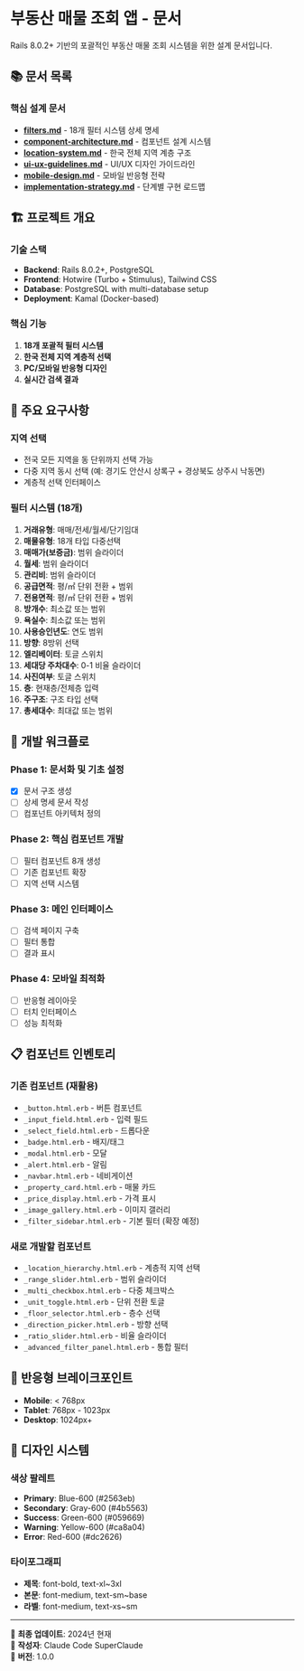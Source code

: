 # 부동산 매물 조회 앱 - 문서

Rails 8.0.2+ 기반의 포괄적인 부동산 매물 조회 시스템을 위한 설계 문서입니다.

## 📚 문서 목록

### 핵심 설계 문서
- **[filters.md](./filters.md)** - 18개 필터 시스템 상세 명세
- **[component-architecture.md](./component-architecture.md)** - 컴포넌트 설계 시스템
- **[location-system.md](./location-system.md)** - 한국 전체 지역 계층 구조
- **[ui-ux-guidelines.md](./ui-ux-guidelines.md)** - UI/UX 디자인 가이드라인
- **[mobile-design.md](./mobile-design.md)** - 모바일 반응형 전략
- **[implementation-strategy.md](./implementation-strategy.md)** - 단계별 구현 로드맵

## 🏗️ 프로젝트 개요

### 기술 스택
- **Backend**: Rails 8.0.2+, PostgreSQL
- **Frontend**: Hotwire (Turbo + Stimulus), Tailwind CSS
- **Database**: PostgreSQL with multi-database setup
- **Deployment**: Kamal (Docker-based)

### 핵심 기능
1. **18개 포괄적 필터 시스템**
2. **한국 전체 지역 계층적 선택**
3. **PC/모바일 반응형 디자인**
4. **실시간 검색 결과**

## 🎯 주요 요구사항

### 지역 선택
- 전국 모든 지역을 동 단위까지 선택 가능
- 다중 지역 동시 선택 (예: 경기도 안산시 상록구 + 경상북도 상주시 낙동면)
- 계층적 선택 인터페이스

### 필터 시스템 (18개)
1. **거래유형**: 매매/전세/월세/단기임대
2. **매물유형**: 18개 타입 다중선택
3. **매매가(보증금)**: 범위 슬라이더
4. **월세**: 범위 슬라이더
5. **관리비**: 범위 슬라이더
6. **공급면적**: 평/㎡ 단위 전환 + 범위
7. **전용면적**: 평/㎡ 단위 전환 + 범위
8. **방개수**: 최소값 또는 범위
9. **욕실수**: 최소값 또는 범위
10. **사용승인년도**: 연도 범위
11. **방향**: 8방위 선택
12. **엘리베이터**: 토글 스위치
13. **세대당 주차대수**: 0-1 비율 슬라이더
14. **사진여부**: 토글 스위치
15. **층**: 현재층/전체층 입력
16. **주구조**: 구조 타입 선택
17. **총세대수**: 최대값 또는 범위

## 🔄 개발 워크플로

### Phase 1: 문서화 및 기초 설정
- [x] 문서 구조 생성
- [ ] 상세 명세 문서 작성
- [ ] 컴포넌트 아키텍처 정의

### Phase 2: 핵심 컴포넌트 개발
- [ ] 필터 컴포넌트 8개 생성
- [ ] 기존 컴포넌트 확장
- [ ] 지역 선택 시스템

### Phase 3: 메인 인터페이스
- [ ] 검색 페이지 구축
- [ ] 필터 통합
- [ ] 결과 표시

### Phase 4: 모바일 최적화
- [ ] 반응형 레이아웃
- [ ] 터치 인터페이스
- [ ] 성능 최적화

## 📋 컴포넌트 인벤토리

### 기존 컴포넌트 (재활용)
- `_button.html.erb` - 버튼 컴포넌트
- `_input_field.html.erb` - 입력 필드
- `_select_field.html.erb` - 드롭다운
- `_badge.html.erb` - 배지/태그
- `_modal.html.erb` - 모달
- `_alert.html.erb` - 알림
- `_navbar.html.erb` - 네비게이션
- `_property_card.html.erb` - 매물 카드
- `_price_display.html.erb` - 가격 표시
- `_image_gallery.html.erb` - 이미지 갤러리
- `_filter_sidebar.html.erb` - 기본 필터 (확장 예정)

### 새로 개발할 컴포넌트
- `_location_hierarchy.html.erb` - 계층적 지역 선택
- `_range_slider.html.erb` - 범위 슬라이더
- `_multi_checkbox.html.erb` - 다중 체크박스
- `_unit_toggle.html.erb` - 단위 전환 토글
- `_floor_selector.html.erb` - 층수 선택
- `_direction_picker.html.erb` - 방향 선택
- `_ratio_slider.html.erb` - 비율 슬라이더
- `_advanced_filter_panel.html.erb` - 통합 필터

## 📱 반응형 브레이크포인트

- **Mobile**: < 768px
- **Tablet**: 768px - 1023px  
- **Desktop**: 1024px+

## 🎨 디자인 시스템

### 색상 팔레트
- **Primary**: Blue-600 (#2563eb)
- **Secondary**: Gray-600 (#4b5563)
- **Success**: Green-600 (#059669)
- **Warning**: Yellow-600 (#ca8a04)
- **Error**: Red-600 (#dc2626)

### 타이포그래피
- **제목**: font-bold, text-xl~3xl
- **본문**: font-medium, text-sm~base
- **라벨**: font-medium, text-xs~sm

---

📅 **최종 업데이트**: 2024년 현재  
📝 **작성자**: Claude Code SuperClaude  
🔄 **버전**: 1.0.0